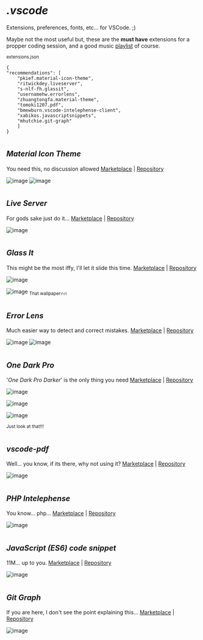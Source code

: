 # ***.vscode***
  Extensions, preferences, fonts, etc... for VSCode. ;)
  
  Maybe not the most useful but, these are the **must have** extensions for a propper coding session,
  and a good music [playlist](https://open.spotify.com/playlist/6VUrGUqdA3Fc4rgKDWlHvD?si=d1138dc0583d4013) of course.
  
  <sub>extensions.json</sub>
  ```
  {
  "recommendations": [
      "pkief.material-icon-theme",
      "ritwickdey.liveserver",
      "s-nlf-fh.glassit",
      "usernamehw.errorlens",
      "zhuangtongfa.material-theme",
      "tomoki1207.pdf",
      "bmewburn.vscode-intelephense-client",
      "xabikos.javascriptsnippets",
      "mhutchie.git-graph"
      ]
  }
  ```

# <sub><sub>*Material Icon Theme*</sub></sub>
  You need this, no discussion allowed
  [Marketplace](https://marketplace.visualstudio.com/items?itemName=PKief.material-icon-theme) | 
  [Repository](https://github.com/PKief/vscode-material-icon-theme)

  ![image](https://user-images.githubusercontent.com/74066973/221091493-a4203f40-6981-421d-952c-340ae804fec8.png)
  ![image](https://user-images.githubusercontent.com/74066973/221095605-f62f48c6-8dcf-45d8-bba5-31ab805014f9.png)
# <sub><sub>*Live Server*</sub></sub>
  For gods sake just do it...
  [Marketplace](https://marketplace.visualstudio.com/items?itemName=ritwickdey.LiveServer) | 
  [Repository](https://github.com/ritwickdey/vscode-live-server)
  
  ![image](https://user-images.githubusercontent.com/74066973/221095289-923ae201-7f70-45dc-a5f7-b01eb35563fe.png)

# <sub><sub>*Glass It*</sub></sub>
  This might be the most iffy, I'll let it slide this time.
  [Marketplace](https://marketplace.visualstudio.com/items?itemName=s-nlf-fh.glassit) | 
  [Repository](https://github.com/hikarin522/GlassIt-VSC)
  
  ![image](https://user-images.githubusercontent.com/74066973/221096036-70c359df-1da4-4b93-82a2-d2cf5269216a.png)
  
  ![image](https://user-images.githubusercontent.com/74066973/221096620-c775e056-253c-4138-8e42-be1d7bd87c90.png)
  <sub>That wallpaper🔥🔥</sub>

# <sub><sub>*Error Lens*</sub></sub>
  Much easier way to detect and correct mistakes.
  [Marketplace](https://marketplace.visualstudio.com/items?itemName=usernamehw.errorlens) | 
  [Repository](https://github.com/usernamehw/vscode-error-lens)

  ![image](https://user-images.githubusercontent.com/74066973/221090195-e97da558-c9cf-42fa-b22a-d84340d9aefc.png)
  ![image](https://user-images.githubusercontent.com/74066973/221089943-f9e08393-eb05-48a7-96b1-345220402307.png)

# <sub><sub>*One Dark Pro*</sub></sub>
  '*One Dark Pro Darker*' is the only thing you need
  [Marketplace](https://marketplace.visualstudio.com/items?itemName=zhuangtongfa.Material-theme) | 
  [Repository](https://github.com/Binaryify/OneDark-Pro)
  
  ![image](https://user-images.githubusercontent.com/74066973/221093477-f0b63b47-b9da-4c0f-ab27-4e09964bb794.png)
  
  ![image](https://user-images.githubusercontent.com/74066973/221096981-7e3839f1-93ce-4c36-947a-e25936663e63.png)
  
  ![image](https://user-images.githubusercontent.com/74066973/221097091-5b4e46cb-13ca-4d6e-966a-8e67f3624f7f.png)
  
  <sup>Just look at that!!!</sup>
  
# <sub><sub>*vscode-pdf*</sub></sub>
  Well... you know, if its there, why not using it?
  [Marketplace](https://marketplace.visualstudio.com/items?itemName=tomoki1207.pdf) | 
  [Repository](https://github.com/tomoki1207/vscode-pdfviewer)
  
  ![image](https://user-images.githubusercontent.com/74066973/221097290-9218a6cb-99a6-49b5-8dec-6fb7d084e09a.png)

# <sub><sub>*PHP Intelephense*</sub></sub>
  You know... php...
  [Marketplace](https://marketplace.visualstudio.com/items?itemName=bmewburn.vscode-intelephense-client) | 
  [Repository](https://github.com/bmewburn/vscode-intelephense)
  
  ![image](https://user-images.githubusercontent.com/74066973/221097738-f6fb5d60-8d37-4629-9544-7785b740e3a7.png)  

# <sub><sub>*JavaScript (ES6) code snippet*</sub>
  11M... up to you.
  [Marketplace](https://marketplace.visualstudio.com/items?itemName=xabikos.JavaScriptSnippets) | 
  [Repository](https://github.com/xabikos/vscode-javascript)
  
  ![image](https://user-images.githubusercontent.com/74066973/221098006-25b20ca7-5029-4df2-b7d2-cdf67d7c6ba9.png)

# <sub><sub>*Git Graph*</sub></sub>
  If you are here, I don't see the point explaining this...
  [Marketplace](https://marketplace.visualstudio.com/items?itemName=mhutchie.git-graph) | 
  [Repository](https://github.com/mhutchie/vscode-git-graph)
  
  ![image](https://user-images.githubusercontent.com/74066973/221098392-631efce4-ecd9-485f-af4c-4b9d279b8413.png)
